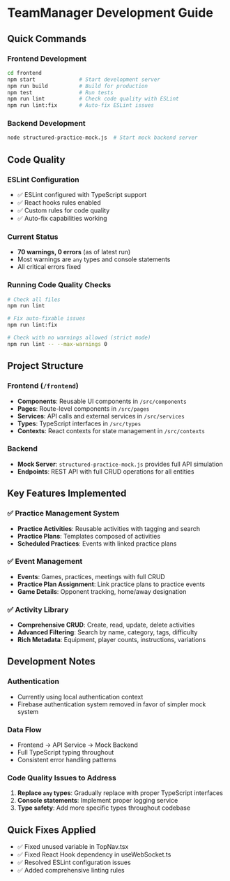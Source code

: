 # TeamManager Development Guide

## Quick Commands

### Frontend Development
```bash
cd frontend
npm start              # Start development server
npm run build          # Build for production
npm test               # Run tests
npm run lint           # Check code quality with ESLint
npm run lint:fix       # Auto-fix ESLint issues
```

### Backend Development
```bash
node structured-practice-mock.js  # Start mock backend server
```

## Code Quality

### ESLint Configuration
- ✅ ESLint configured with TypeScript support
- ✅ React hooks rules enabled
- ✅ Custom rules for code quality
- ✅ Auto-fix capabilities working

### Current Status
- **70 warnings, 0 errors** (as of latest run)
- Most warnings are `any` types and console statements
- All critical errors fixed

### Running Code Quality Checks
```bash
# Check all files
npm run lint

# Fix auto-fixable issues
npm run lint:fix

# Check with no warnings allowed (strict mode)
npm run lint -- --max-warnings 0
```

## Project Structure

### Frontend (`/frontend`)
- **Components**: Reusable UI components in `/src/components`
- **Pages**: Route-level components in `/src/pages`
- **Services**: API calls and external services in `/src/services`
- **Types**: TypeScript interfaces in `/src/types`
- **Contexts**: React contexts for state management in `/src/contexts`

### Backend
- **Mock Server**: `structured-practice-mock.js` provides full API simulation
- **Endpoints**: REST API with full CRUD operations for all entities

## Key Features Implemented

### ✅ Practice Management System
- **Practice Activities**: Reusable activities with tagging and search
- **Practice Plans**: Templates composed of activities
- **Scheduled Practices**: Events with linked practice plans

### ✅ Event Management
- **Events**: Games, practices, meetings with full CRUD
- **Practice Plan Assignment**: Link practice plans to practice events
- **Game Details**: Opponent tracking, home/away designation

### ✅ Activity Library
- **Comprehensive CRUD**: Create, read, update, delete activities
- **Advanced Filtering**: Search by name, category, tags, difficulty
- **Rich Metadata**: Equipment, player counts, instructions, variations

## Development Notes

### Authentication
- Currently using local authentication context
- Firebase authentication system removed in favor of simpler mock system

### Data Flow
- Frontend → API Service → Mock Backend
- Full TypeScript typing throughout
- Consistent error handling patterns

### Code Quality Issues to Address
1. **Replace `any` types**: Gradually replace with proper TypeScript interfaces
2. **Console statements**: Implement proper logging service
3. **Type safety**: Add more specific types throughout codebase

## Quick Fixes Applied
- ✅ Fixed unused variable in TopNav.tsx
- ✅ Fixed React Hook dependency in useWebSocket.ts
- ✅ Resolved ESLint configuration issues
- ✅ Added comprehensive linting rules